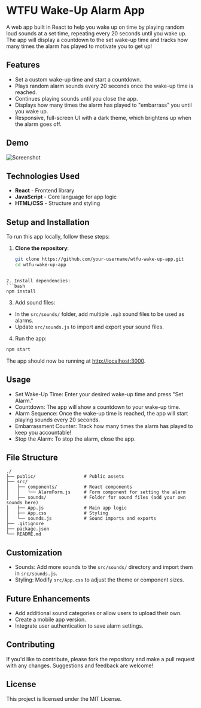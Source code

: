 # WTFU Wake-Up Alarm App

A web app built in React to help you wake up on time by playing random loud sounds at a set time, repeating every 20 seconds until you wake up. The app will display a countdown to the set wake-up time and tracks how many times the alarm has played to motivate you to get up!

## Features

- Set a custom wake-up time and start a countdown.
- Plays random alarm sounds every 20 seconds once the wake-up time is reached.
- Continues playing sounds until you close the app.
- Displays how many times the alarm has played to "embarrass" you until you wake up.
- Responsive, full-screen UI with a dark theme, which brightens up when the alarm goes off.

## Demo

![Screenshot](./screenshot.png) <!-- Add a screenshot of the app here for reference -->

## Technologies Used

- **React** - Frontend library
- **JavaScript** - Core language for app logic
- **HTML/CSS** - Structure and styling

## Setup and Installation

To run this app locally, follow these steps:

1. **Clone the repository**:

   ```bash
   git clone https://github.com/your-username/wtfu-wake-up-app.git
   cd wtfu-wake-up-app

```

2. Install dependencies:
```bash
npm install
```

3. Add sound files:

- In the `src/sounds/` folder, add multiple `.mp3` sound files to be used as alarms.
- Update `src/sounds.js` to import and export your sound files.

4. Run the app:

```bash
npm start
```

The app should now be running at <http://localhost:3000>.

## Usage

- Set Wake-Up Time: Enter your desired wake-up time and press "Set Alarm."
- Countdown: The app will show a countdown to your wake-up time.
- Alarm Sequence: Once the wake-up time is reached, the app will start playing sounds every 20 seconds.
- Embarrassment Counter: Track how many times the alarm has played to keep you accountable!
- Stop the Alarm: To stop the alarm, close the app.

## File Structure

```
./
├── public/                  # Public assets
├── src/
│   ├── components/          # React components
│   │   └── AlarmForm.js     # Form component for setting the alarm
│   ├── sounds/              # Folder for sound files (add your own sounds here)
│   ├── App.js               # Main app logic
│   ├── App.css              # Styling
│   └── sounds.js            # Sound imports and exports
├── .gitignore
├── package.json
└── README.md
```

## Customization

- Sounds: Add more sounds to the `src/sounds/` directory and import them in `src/sounds.js`.
- Styling: Modify `src/App.css` to adjust the theme or component sizes.

## Future Enhancements

- Add additional sound categories or allow users to upload their own.
- Create a mobile app version.
- Integrate user authentication to save alarm settings.

## Contributing

If you'd like to contribute, please fork the repository and make a pull request with any changes. Suggestions and feedback are welcome!

## License

This project is licensed under the MIT License.
